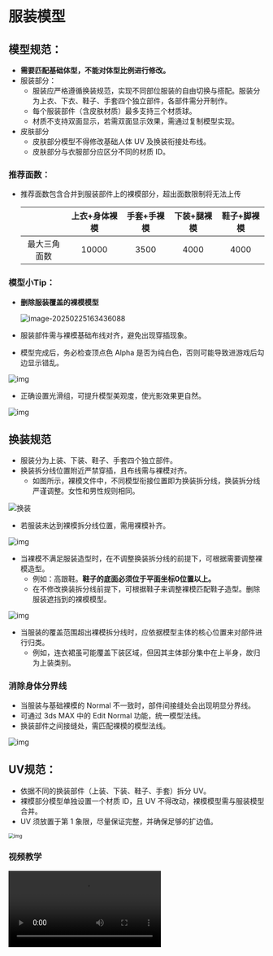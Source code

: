 # 服装模型

## 模型规范：

- **需要匹配基础体型，不能对体型比例进行修改。**
- 服装部分：
  - 服装应严格遵循换装规范，实现不同部位服装的自由切换与搭配。服装分为上衣、下衣、鞋子、手套四个独立部件，各部件需分开制作。
  - 每个服装部件（含皮肤材质）最多支持三个材质球。
  - 材质不支持双面显示，若需双面显示效果，需通过复制模型实现。
- 皮肤部分
  - 皮肤部分模型不得修改基础人体 UV 及换装衔接处布线。
  - 皮肤部分与衣服部分应区分不同的材质 ID。

### 推荐面数：

- 推荐面数包含合并到服装部件上的裸模部分，超出面数限制将无法上传

  |              | 上衣+身体裸模 | 手套+手裸模 | 下装+腿裸模 | 鞋子+脚裸模 |
  | :----------: | :-----------: | :---------: | :---------: | :---------: |
  | 最大三角面数 |     10000     |    3500     |    4000     |    4000     |

### 模型小Tip：

- **删除服装覆盖的裸模模型**

  ![image-20250225163436088](https://arkimg.ark.online/image-20250225163436088.png)

- 服装部件需与裸模基础布线对齐，避免出现穿插现象。
- 模型完成后，务必检查顶点色 Alpha 是否为纯白色，否则可能导致进游戏后勾边显示错乱。
  

![img](https://arkimg.ark.online/1739959235643-11.png)

- 正确设置光滑组，可提升模型美观度，使光影效果更自然。


![img](https://arkimg.ark.online/1739959235641-1.png)

## 换装规范

- 服装分为上装、下装、鞋子、手套四个独立部件。
- 换装拆分线位置附近严禁穿插，且布线需与裸模对齐。
  - 如图所示，裸模文件中，不同模型衔接位置即为换装拆分线，换装拆分线严谨调整。女性和男性规则相同。

![换装](https://arkimg.ark.online/%E6%8D%A2%E8%A3%85.png)

- 若服装未达到裸模拆分线位置，需用裸模补齐。

![img](https://arkimg.ark.online/1739959235641-4.png)

- 当裸模不满足服装造型时，在不调整换装拆分线的前提下，可根据需要调整裸模造型。
  - 例如：高跟鞋。**鞋子的底面必须位于平面坐标0位置以上。**
  - 在不修改换装拆分线前提下，可根据鞋子来调整裸模匹配鞋子造型。删除服装遮挡到的裸模模型。
  

![img](https://arkimg.ark.online/1740365470289-1.png)

- 当服装的覆盖范围超出裸模拆分线时，应依据模型主体的核心位置来对部件进行归类。
  - 例如，连衣裙虽可能覆盖下装区域，但因其主体部分集中在上半身，故归为上装类别。

### 消除身体分界线

- 当服装与基础裸模的 Normal 不一致时，部件间接缝处会出现明显分界线。
- 可通过 3ds MAX 中的 Edit Normal 功能，统一模型法线。
- 换装部件之间接缝处，需匹配裸模的模型法线。

![img](https://arkimg.ark.online/1739959235641-5.png)

## UV规范：

- 依据不同的换装部件（上装、下装、鞋子、手套）拆分 UV。
- 裸模部分模型单独设置一个材质 ID，且 UV 不得改动，裸模模型需与服装模型合并。
- UV 须放置于第 1 象限，尽量保证完整，并确保足够的扩边值。

<img src="https://arkimg.ark.online/1739959235641-6.jpeg" alt="img" style="zoom: 67%;" />

### 视频教学

<video controls src="https://arkimg.ark.online/%E6%8D%A2%E8%A3%85%E8%B5%84%E6%BA%90UV(%E6%9C%8D%E8%A3%85%E5%92%8C%E5%B8%B8%E8%A7%84%E5%8F%91%E5%9E%8B).mp4" />

## 贴图规范

- 服装材质类型丰富，不同材质所需贴图略有差异。此处仅介绍通用规范，详情参考[服装材质](./5_3_0_Clothing-material)
- 基于 PBR 流程制作贴图。

### 贴图尺寸：

- 推荐尺寸：512*512
- 贴图最大不能超过1024*1024

## 资源整理

### 材质球：

- 材质命名需符合材质插槽规范，需在 3Dmax、Maya 等 DCC 软件中正确赋予材质并命名。
- **裸模部分材质球命名必须为：Body。**

|     部件     | 基础材质命名 |  透贴材质命名   |
| :----------: | :----------: | :-------------: |
| 身体部分裸模 |   **Body**   |        -        |
|     上装     |  ClothUpper  | ClothUpper_Mask |
|     下装     |  ClothLower  | ClothLower_Mask |
|     手套     |    Glave     |   Glave_Mask    |
|     鞋子     |  ClothShoes  | ClothShoes_Mask |

- 错误命名可能导致材质表现错乱。
- 例如：当把衣服材质命名为Body,上传时会被自动识别为裸模，并且赋予裸模材质不可更改

![img](https://arkimg.ark.online/1739959235641-7.png)

<video controls src="https://arkimg.ark.online/%E6%9C%8D%E8%A3%85%E6%9D%90%E8%B4%A8%E7%BB%99%E9%94%99%E4%BA%86.mp4" />

### 模型检查：

- 检查DCC软件单位设置是否是**厘米。**

- 检查模型坐标是否在**世界坐标中心**，模型坐标为**0.0.0**，且不能有**缩放值**。


![衣服检查坐标](https://arkimg.ark.online/%E8%A1%A3%E6%9C%8D%E6%A3%80%E6%9F%A5%E5%9D%90%E6%A0%87.jpg)

- 检查资源列表，删除**无用的模型，空组**等。
- 检查是否存在错误的双面，破面，破点，5边及以上的多边面。
- 检查模型**光滑组**是否设置正确。
- 检查不同部件的接缝处，确保各部分的模型顶点法线与裸模一致。
- 检查各个部件是否有赋予材质球，并且材质球命名正确。
- 检查UV数量是否正确。

## 完成：

- 模型和贴图制作完成以后，即可进行绑定或动画制作